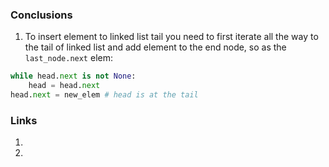 ### Conclusions 
1. To insert element to linked list tail you need to first iterate all the way
to the tail of linked list and add element to the end node, so as the 
`last_node.next` elem:
```python
while head.next is not None:
    head = head.next
head.next = new_elem # head is at the tail
```

### Links
1. 
2. 
